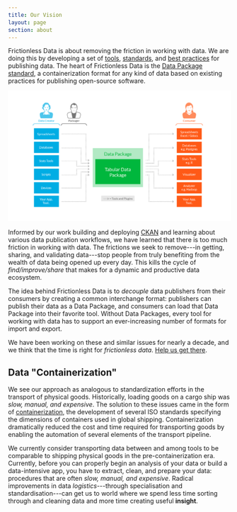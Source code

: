 ```yaml
---
title: Our Vision
layout: page
section: about
---
```


Frictionless Data is about removing the friction in working with data.  We are doing this by developing a set of [tools](/tools/), [standards](/standards/), and [best practices](/guides/) for publishing data.  The heart of Frictionless Data is the [Data Package standard](/guides/data-package/), a containerization format for any kind of data based on existing practices for publishing open-source software.  

<p style="text-align: center">
<img src="/img/data-package-decouple.png" alt="Data Package">
</p>

Informed by our work building and deploying [CKAN](http://ckan.org/) and learning about various data publication workflows, we have learned that there is too much friction in working with data.  The frictions we seek to remove---in getting, sharing, and validating data---stop people from truly benefiting from the wealth of data being opened up every day.  This kills the cycle of *find/improve/share* that makes for a dynamic and productive data ecosystem.  

The idea behind Frictionless Data is to *decouple* data publishers from their consumers by creating a common interchange format: publishers can publish their data as a Data Package, and consumers can load that Data Package into their favorite tool.  Without Data Packages, every tool for working with data has to support an ever-increasing number of formats for import and export.

We have been working on these and similar issues for nearly a decade, and we think that the time is right for *frictionless data*.  [Help us get there](/get-involved/).

## Data "Containerization"

We see our approach as analogous to standardization efforts in the transport of physical goods.  Historically, loading goods on a cargo ship was *slow, manual, and expensive*.  The solution to these issues came in the form of [containerization](https://en.wikipedia.org/wiki/Containerization), the development of several ISO standards specifying the dimensions of containers used in global shipping.  Containerization dramatically reduced the cost and time required for transporting goods by enabling the automation of several elements of the transport pipeline.

We currently consider transporting data between and among tools to be comparable to shipping physical goods in the pre-containerization era.  Currently, before you can properly begin an analysis of your data or build a data-intensive app, you have to extract, clean, and prepare your data: procedures that are often *slow, manual, and expensive*.  Radical improvements in data *logistics*---through specialisation and standardisation---can get us to world where we spend less time sorting through and cleaning data and more time creating useful **insight**.
